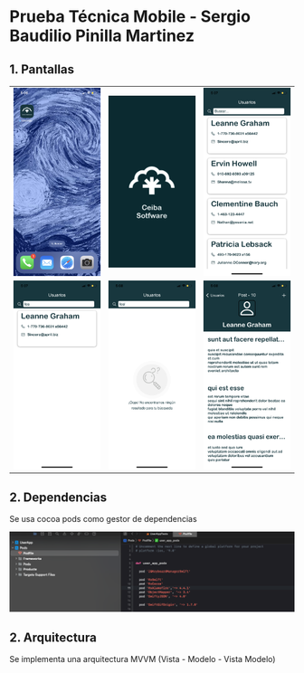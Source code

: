 # Prueba Técnica Mobile - Sergio Baudilio Pinilla Martinez 
 

## 1. Pantallas

<table>
  <tr>
  <td>
  <img src="https://github.com/sbpinilla/ceiba-app-user/blob/main/img/a.jpeg" width="200">
  </td>
   <td>
  <img src="https://github.com/sbpinilla/ceiba-app-user/blob/main/img/b.png" width="200">
  </td>
   <td>
  <img src="https://github.com/sbpinilla/ceiba-app-user/blob/main/img/c.PNG" width="200">
  </td>
  
</tr>
<tr>
 <td>
  <img src="https://github.com/sbpinilla/ceiba-app-user/blob/main/img/d.PNG" width="200">
  </td>
  <td>
  <img src="https://github.com/sbpinilla/ceiba-app-user/blob/main/img/e.PNG" width="200">
  </td>
   <td>
  <img src="https://github.com/sbpinilla/ceiba-app-user/blob/main/img/f.PNG" width="200">
  </td>
</tr>
</table>


## 2. Dependencias 

Se usa cocoa pods como gestor de dependencias 

<img src="https://github.com/sbpinilla/ceiba-app-user/blob/main/img/pod.png" width="600">


## 2. Arquitectura

Se implementa una arquitectura MVVM (Vista - Modelo - Vista Modelo)











